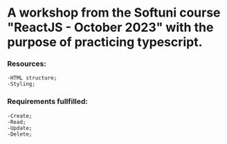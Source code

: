 
# A workshop from the Softuni course "ReactJS - October 2023" with the purpose of practicing typescript.

### Resources:
    -HTML structure;
    -Styling;
    
### Requirements fullfilled: 
    -Create;
    -Read;
    -Update;
    -Delete;
